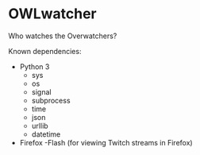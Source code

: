 # OWLwatcher
Who watches the Overwatchers?

Known dependencies:
- Python 3
  - sys
  - os
  - signal
  - subprocess
  - time
  - json
  - urllib
  - datetime
- Firefox
  -Flash (for viewing Twitch streams in Firefox)
